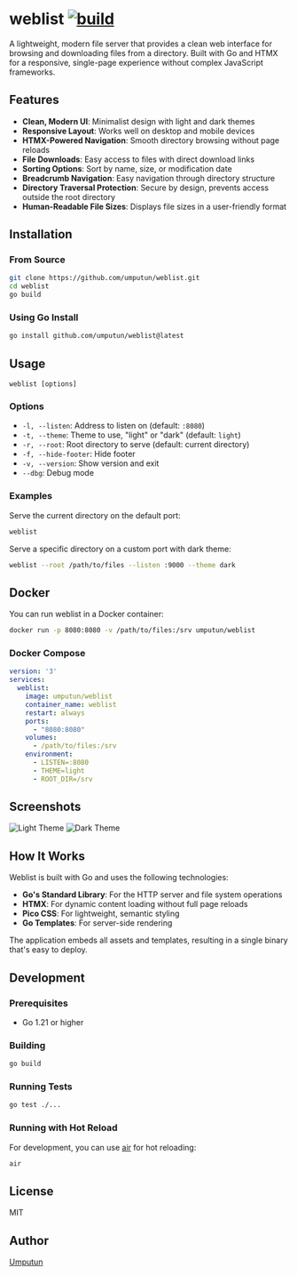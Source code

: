 # weblist [![build](https://github.com/umputun/weblist/actions/workflows/ci.yml/badge.svg)](https://github.com/umputun/weblist/actions/workflows/ci.yml)

A lightweight, modern file server that provides a clean web interface for browsing and downloading files from a directory. Built with Go and HTMX for a responsive, single-page experience without complex JavaScript frameworks.

## Features

- **Clean, Modern UI**: Minimalist design with light and dark themes
- **Responsive Layout**: Works well on desktop and mobile devices
- **HTMX-Powered Navigation**: Smooth directory browsing without page reloads
- **File Downloads**: Easy access to files with direct download links
- **Sorting Options**: Sort by name, size, or modification date
- **Breadcrumb Navigation**: Easy navigation through directory structure
- **Directory Traversal Protection**: Secure by design, prevents access outside the root directory
- **Human-Readable File Sizes**: Displays file sizes in a user-friendly format

## Installation

### From Source

```bash
git clone https://github.com/umputun/weblist.git
cd weblist
go build
```

### Using Go Install

```bash
go install github.com/umputun/weblist@latest
```

## Usage

```
weblist [options]
```

### Options

- `-l, --listen`: Address to listen on (default: `:8080`)
- `-t, --theme`: Theme to use, "light" or "dark" (default: `light`)
- `-r, --root`: Root directory to serve (default: current directory)
- `-f, --hide-footer`: Hide footer
- `-v, --version`: Show version and exit
- `--dbg`: Debug mode

### Examples

Serve the current directory on the default port:
```bash
weblist
```

Serve a specific directory on a custom port with dark theme:
```bash
weblist --root /path/to/files --listen :9000 --theme dark
```

## Docker

You can run weblist in a Docker container:

```bash
docker run -p 8080:8080 -v /path/to/files:/srv umputun/weblist
```

### Docker Compose

```yaml
version: '3'
services:
  weblist:
    image: umputun/weblist
    container_name: weblist
    restart: always
    ports:
      - "8080:8080"
    volumes:
      - /path/to/files:/srv
    environment:
      - LISTEN=:8080
      - THEME=light
      - ROOT_DIR=/srv
```

## Screenshots

![Light Theme](https://github.com/umputun/weblist/raw/master/docs/screenshots/light-theme.png)
![Dark Theme](https://github.com/umputun/weblist/raw/master/docs/screenshots/dark-theme.png)

## How It Works

Weblist is built with Go and uses the following technologies:

- **Go's Standard Library**: For the HTTP server and file system operations
- **HTMX**: For dynamic content loading without full page reloads
- **Pico CSS**: For lightweight, semantic styling
- **Go Templates**: For server-side rendering

The application embeds all assets and templates, resulting in a single binary that's easy to deploy.

## Development

### Prerequisites

- Go 1.21 or higher

### Building

```bash
go build
```

### Running Tests

```bash
go test ./...
```

### Running with Hot Reload

For development, you can use [air](https://github.com/cosmtrek/air) for hot reloading:

```bash
air
```

## License

MIT

## Author

[Umputun](https://github.com/umputun) 